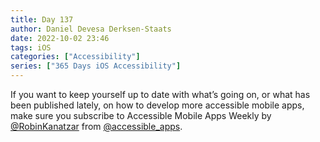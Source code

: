 ```yaml
---
title: Day 137
author: Daniel Devesa Derksen-Staats
date: 2022-10-02 23:46
tags: iOS
categories: ["Accessibility"]
series: ["365 Days iOS Accessibility"]
---
```


If you want to keep yourself up to date with what’s going on, or what has been published lately, on how to develop more accessible mobile apps, make sure you subscribe to Accessible Mobile Apps Weekly by [@RobinKanatzar](https://twitter.com/RobinKanatzar) from [@accessible_apps](https://twitter.com/accessible_apps).